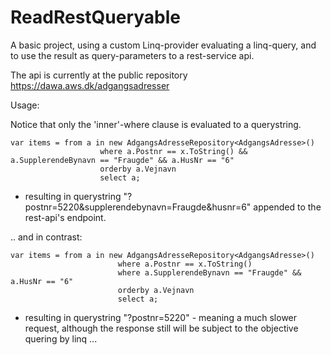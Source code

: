 # ReadRestQueryable

A basic project, using a custom Linq-provider evaluating a linq-query, and to use the result as query-parameters to a rest-service api. 

The api is currently at the public repository https://dawa.aws.dk/adgangsadresser

Usage:

Notice that only the 'inner'-where clause is evaluated to a querystring.

    var items = from a in new AdgangsAdresseRepository<AdgangsAdresse>()
						where a.Postnr == x.ToString() && a.SupplerendeBynavn == "Fraugde" && a.HusNr == "6"
						orderby a.Vejnavn
						select a;
			
- resulting in querystring "?postnr=5220&supplerendebynavn=Fraugde&husnr=6" appended to the rest-api's endpoint.

.. and in contrast:

    var items = from a in new AdgangsAdresseRepository<AdgangsAdresse>()
                            where a.Postnr == x.ToString()
                            where a.SupplerendeBynavn == "Fraugde" && a.HusNr == "6"
                            orderby a.Vejnavn
                            select a;
                        
- resulting in querystring "?postnr=5220" - meaning a much slower request, although the response still will be subject to the objective quering by linq ...